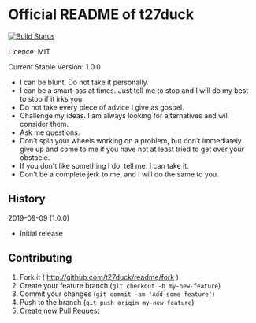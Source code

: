# Official README of t27duck

[![Build Status](https://travis-ci.org/t27duck/readme.svg?branch=main)](https://travis-ci.org/t27duck/readme)

Licence: MIT

Current Stable Version: 1.0.0

- I can be blunt. Do not take it personally.
- I can be a smart-ass at times. Just tell me to stop and I will do my best to stop if it irks you.
- Do not take every piece of advice I give as gospel.
- Challenge my ideas. I am always looking for alternatives and will consider them.
- Ask me questions.
- Don't spin your wheels working on a problem, but don't immediately give up and come to me if you have not at least tried to get over your obstacle.
- If you don't like something I do, tell me. I can take it.
- Don't be a complete jerk to me, and I will do the same to you.

## History

2019-09-09 (1.0.0)
- Initial release

## Contributing

1. Fork it ( http://github.com/t27duck/readme/fork )
2. Create your feature branch (`git checkout -b my-new-feature`)
3. Commit your changes (`git commit -am 'Add some feature'`)
4. Push to the branch (`git push origin my-new-feature`)
5. Create new Pull Request
